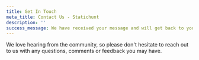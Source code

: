 ```yaml
---
title: Get In Touch
meta_title: Contact Us - Statichunt
description: ''
success_message: We have received your message and will get back to you soon
---
```

We love hearing from the community, so please don't hesitate to reach out to us with any questions, comments or feedback you may have.
